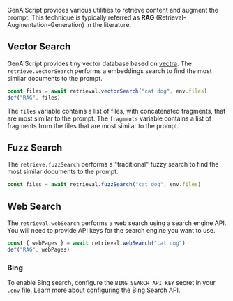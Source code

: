 
GenAIScript provides various utilities to retrieve content and augment the prompt. This technique is typically referred as **RAG** (Retrieval-Augmentation-Generation) in the literature.

## Vector Search

GenAIScript provides tiny vector database based on [vectra](https://www.npmjs.com/package/vectra).
The `retrieve.vectorSearch` performs a embeddings search to find the most similar documents to the prompt.

```js
const files = await retrieval.vectorSearch("cat dog", env.files)
def("RAG", files)
```

The `files` variable contains a list of files, with concatenated fragments, that are most similar to the prompt. The `fragments` variable contains a list of fragments from the files that are most similar to the prompt.

## Fuzz Search

The `retrieve.fuzzSearch` performs a "traditional" fuzzy search to find the most similar documents to the prompt.

```js
const files = await retrieval.fuzzSearch("cat dog", env.files)
```

## Web Search

The `retrieval.webSearch` performs a web search using a search engine API. You will need to provide API keys for the search engine you want to use.

```js
const { webPages } = await retrieval.webSearch("cat dog")
def("RAG", webPages)
```

### Bing

To enable Bing search, configure the `BING_SEARCH_API_KEY` secret in your `.env` file. Learn more about [configuring the Bing Search API](https://www.microsoft.com/en-us/bing/apis/bing-web-search-api).
